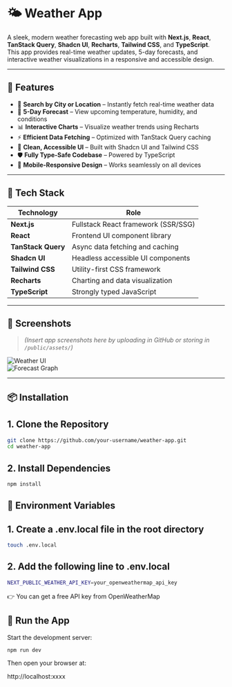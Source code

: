 # 🌤️ Weather App

A sleek, modern weather forecasting web app built with **Next.js**, **React**, **TanStack Query**, **Shadcn UI**, **Recharts**, **Tailwind CSS**, and **TypeScript**.  
This app provides real-time weather updates, 5-day forecasts, and interactive weather visualizations in a responsive and accessible design.

---

## 🚀 Features

- 📍 **Search by City or Location** – Instantly fetch real-time weather data
- 📅 **5-Day Forecast** – View upcoming temperature, humidity, and conditions
- 📊 **Interactive Charts** – Visualize weather trends using Recharts
- ⚡ **Efficient Data Fetching** – Optimized with TanStack Query caching
- 🎨 **Clean, Accessible UI** – Built with Shadcn UI and Tailwind CSS
- 🛡️ **Fully Type-Safe Codebase** – Powered by TypeScript
- 📱 **Mobile-Responsive Design** – Works seamlessly on all devices

---

## 🧱 Tech Stack

| Technology        | Role                                |
|-------------------|-------------------------------------|
| **Next.js**        | Fullstack React framework (SSR/SSG) |
| **React**          | Frontend UI component library        |
| **TanStack Query** | Async data fetching and caching     |
| **Shadcn UI**      | Headless accessible UI components   |
| **Tailwind CSS**   | Utility-first CSS framework         |
| **Recharts**       | Charting and data visualization     |
| **TypeScript**     | Strongly typed JavaScript           |

---

## 📸 Screenshots

> _(Insert app screenshots here by uploading in GitHub or storing in `/public/assets/`)_

![Weather UI](public/assets/screenshot-weather-ui.png)  
![Forecast Graph](public/assets/screenshot-forecast-graph.png)

---

## 📦 Installation

## 1. Clone the Repository

```bash
git clone https://github.com/your-username/weather-app.git
cd weather-app
```

## 2. Install Dependencies
```bash
npm install
```

## 🔐 Environment Variables

## 1. Create a .env.local file in the root directory
```bash
touch .env.local
```

## 2. Add the following line to .env.local
```bash
NEXT_PUBLIC_WEATHER_API_KEY=your_openweathermap_api_key
```
👉 You can get a free API key from OpenWeatherMap


## 🧪 Run the App

Start the development server:
```bash
npm run dev
```
Then open your browser at:

http://localhost:xxxx
